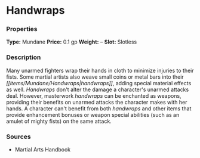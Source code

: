 ﻿---
Title: "Handwraps"
Type: "Mundane"
Price: "0.1 gp"
Weight: "–"
Slot: "Slotless"
Description: |
  "Many unarmed fighters wrap their hands in cloth to minimize injuries to their fists. Some martial artists also weave small coins or metal bars into their handwraps, adding special material effects as well. Handwraps don't alter the damage a character's unarmed attacks deal. However, masterwork handwraps can be enchanted as weapons, providing their benefits on unarmed attacks the character makes with her hands. A character can't benefit from both handwraps and other items that provide enhancement bonuses or weapon special abilities (such as an _amulet of mighty fists_) on the same attack."
Sources: "['Martial Arts Handbook']"
---

# Handwraps

### Properties

**Type:** Mundane **Price:** 0.1 gp **Weight:** – **Slot:** Slotless

### Description

Many unarmed fighters wrap their hands in cloth to minimize injuries to their fists. Some martial artists also weave small coins or metal bars into their _[[items/Mundane/Handwraps|handwraps]]_, adding special material effects as well. _Handwraps_ don't alter the damage a character's unarmed attacks deal. However, masterwork _handwraps_ can be enchanted as weapons, providing their benefits on unarmed attacks the character makes with her hands. A character can't benefit from both _handwraps_ and other items that provide enhancement bonuses or weapon special abilities (such as an amulet of mighty fists) on the same attack.

### Sources

* Martial Arts Handbook